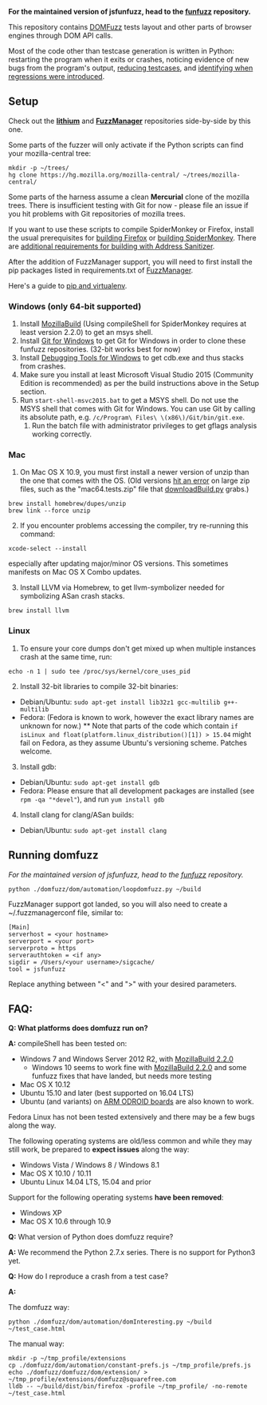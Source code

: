 **For the maintained version of jsfunfuzz, head to the [funfuzz](https://github.com/MozillaSecurity/funfuzz) repository.**

This repository contains [DOMFuzz](dom) tests layout and other parts of browser engines through DOM API calls.

Most of the code other than testcase generation is written in Python: restarting the program when it exits or crashes, noticing evidence of new bugs from the program's output, [reducing testcases](https://github.com/MozillaSecurity/lithium/), and [identifying when regressions were introduced](autobisect-js/README.md).


## Setup

Check out the **[lithium](https://github.com/MozillaSecurity/lithium/)** and **[FuzzManager](https://github.com/MozillaSecurity/FuzzManager)** repositories side-by-side by this one.

Some parts of the fuzzer will only activate if the Python scripts can find your mozilla-central tree:
```
mkdir -p ~/trees/
hg clone https://hg.mozilla.org/mozilla-central/ ~/trees/mozilla-central/
```

Some parts of the harness assume a clean **Mercurial** clone of the mozilla trees. There is insufficient testing with Git for now - please file an issue if you hit problems with Git repositories of mozilla trees.

If you want to use these scripts to compile SpiderMonkey or Firefox, install the usual prerequisites for [building Firefox](https://developer.mozilla.org/en-US/docs/Mozilla/Developer_guide/Build_Instructions) or [building SpiderMonkey](https://developer.mozilla.org/en-US/docs/Mozilla/Projects/SpiderMonkey/Build_Documentation). There are [additional requirements for building with Address Sanitizer](https://developer.mozilla.org/en-US/docs/Mozilla/Testing/Firefox_and_Address_Sanitizer).

After the addition of FuzzManager support, you will need to first install the pip packages listed in requirements.txt of [FuzzManager](https://github.com/MozillaSecurity/FuzzManager).

Here's a guide to [pip and virtualenv](https://www.dabapps.com/blog/introduction-to-pip-and-virtualenv-python/).

### Windows (only 64-bit supported)

1. Install [MozillaBuild](https://wiki.mozilla.org/MozillaBuild) (Using compileShell for SpiderMonkey requires at least version 2.2.0) to get an msys shell.
2. Install [Git for Windows](https://msysgit.github.io/) to get Git for Windows in order to clone these funfuzz repositories. (32-bit works best for now)
3. Install [Debugging Tools for Windows](https://msdn.microsoft.com/en-us/windows/hardware/hh852365.aspx) to get cdb.exe and thus stacks from crashes.
4. Make sure you install at least Microsoft Visual Studio 2015 (Community Edition is recommended) as per the build instructions above in the Setup section.
5. Run `start-shell-msvc2015.bat` to get a MSYS shell. Do not use the MSYS shell that comes with Git for Windows. You can use Git by calling its absolute path, e.g. `/c/Program\ Files\ \(x86\)/Git/bin/git.exe`.
    1. Run the batch file with administrator privileges to get gflags analysis working correctly.


### Mac

1. On Mac OS X 10.9, you must first install a newer version of unzip than the one that comes with the OS. (Old versions [hit an error](https://bugzilla.mozilla.org/show_bug.cgi?id=1032391) on large zip files, such as the "mac64.tests.zip" file that [downloadBuild.py](util/downloadBuild.py) grabs.)

  ```
  brew install homebrew/dupes/unzip
  brew link --force unzip
  ```

2. If you encounter problems accessing the compiler, try re-running this command:

  ```xcode-select --install```

especially after updating major/minor OS versions. This sometimes manifests on Mac OS X Combo updates.

3. Install LLVM via Homebrew, to get llvm-symbolizer needed for symbolizing ASan crash stacks.

  ```
  brew install llvm
  ```


### Linux

1. To ensure your core dumps don't get mixed up when multiple instances crash at the same time, run:

  ```
  echo -n 1 | sudo tee /proc/sys/kernel/core_uses_pid
  ```
2. Install 32-bit libraries to compile 32-bit binaries:
  * Debian/Ubuntu: ```sudo apt-get install lib32z1 gcc-multilib g++-multilib```
  * Fedora: (Fedora is known to work, however the exact library names are unknown for now.)
  ** Note that parts of the code which contain ```if isLinux and float(platform.linux_distribution()[1]) > 15.04``` might fail on Fedora, as they assume Ubuntu's versioning scheme. Patches welcome.
3. Install gdb:
  * Debian/Ubuntu: ```sudo apt-get install gdb```
  * Fedora: Please ensure that all development packages are installed (see ```rpm -qa "*devel"```), and run ```yum install gdb```
4. Install clang for clang/ASan builds:
  * Debian/Ubuntu: ```sudo apt-get install clang```


## Running domfuzz

*For the maintained version of jsfunfuzz, head to the [funfuzz](https://github.com/MozillaSecurity/funfuzz) repository.*


`python ./domfuzz/dom/automation/loopdomfuzz.py ~/build`


FuzzManager support got landed, so you will also need to create a ~/.fuzzmanagerconf file, similar to:

```
[Main]
serverhost = <your hostname>
serverport = <your port>
serverproto = https
serverauthtoken = <if any>
sigdir = /Users/<your username>/sigcache/
tool = jsfunfuzz
```

Replace anything between "<" and ">" with your desired parameters.

## FAQ:

**Q: What platforms does domfuzz run on?**

**A:** compileShell has been tested on:

* Windows 7 and Windows Server 2012 R2, with [MozillaBuild 2.2.0](https://wiki.mozilla.org/MozillaBuild)
  * Windows 10 seems to work fine with [MozillaBuild 2.2.0](https://wiki.mozilla.org/MozillaBuild) and some funfuzz fixes that have landed, but needs more testing
* Mac OS X 10.12
* Ubuntu 15.10 and later (best supported on 16.04 LTS)
* Ubuntu (and variants) on [ARM ODROID boards](http://www.hardkernel.com/main/main.php) are also known to work.

Fedora Linux has not been tested extensively and there may be a few bugs along the way.

The following operating systems are old/less common and while they may still work, be prepared to **expect issues** along the way:

* Windows Vista / Windows 8 / Windows 8.1
* Mac OS X 10.10 / 10.11
* Ubuntu Linux 14.04 LTS, 15.04 and prior

Support for the following operating systems **have been removed**:

* Windows XP
* Mac OS X 10.6 through 10.9

**Q:** What version of Python does domfuzz require?

**A:** We recommend the Python 2.7.x series. There is no support for Python3 yet.

**Q:** How do I reproduce a crash from a test case?

**A:**

The domfuzz way:

    python ./domfuzz/dom/automation/domInteresting.py ~/build ~/test_case.html

The manual way:

    mkdir -p ~/tmp_profile/extensions
    cp ./domfuzz/dom/automation/constant-prefs.js ~/tmp_profile/prefs.js
    echo ./domfuzz/domfuzz/dom/extension/ > ~/tmp_profile/extensions/domfuzz@squarefree.com
    lldb -- ~/build/dist/bin/firefox -profile ~/tmp_profile/ -no-remote ~/test_case.html
